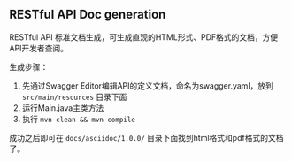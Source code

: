 ## RESTful API Doc generation

RESTful API 标准文档生成，可生成直观的HTML形式、PDF格式的文档，方便API开发者查阅。

生成步骤：

1. 先通过Swagger Editor编辑API的定义文档，命名为swagger.yaml，放到 `src/main/resources` 目录下面
2. 运行Main.java主类方法
3. 执行 `mvn clean && mvn compile`

成功之后即可在 `docs/asciidoc/1.0.0/` 目录下面找到html格式和pdf格式的文档了。

